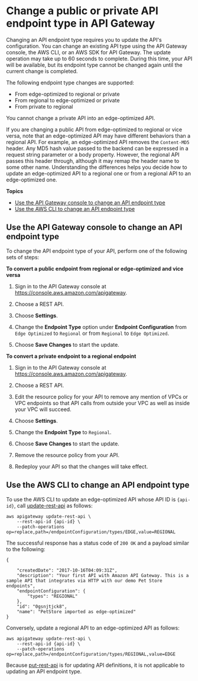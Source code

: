 # Change a public or private API endpoint type in API Gateway<a name="apigateway-api-migration"></a>

Changing an API endpoint type requires you to update the API's configuration\. You can change an existing API type using the API Gateway console, the AWS CLI, or an AWS SDK for API Gateway\. The update operation may take up to 60 seconds to complete\. During this time, your API will be available, but its endpoint type cannot be changed again until the current change is completed\.

The following endpoint type changes are supported:
+ From edge\-optimized to regional or private
+ From regional to edge\-optimized or private
+ From private to regional

You cannot change a private API into an edge\-optimized API\.

If you are changing a public API from edge\-optimized to regional or vice versa, note that an edge\-optimized API may have different behaviors than a regional API\. For example, an edge\-optimized API removes the `Content-MD5` header\. Any MD5 hash value passed to the backend can be expressed in a request string parameter or a body property\. However, the regional API passes this header through, although it may remap the header name to some other name\. Understanding the differences helps you decide how to update an edge\-optimized API to a regional one or from a regional API to an edge\-optimized one\. 

**Topics**
+ [Use the API Gateway console to change an API endpoint type](#migrate-api-using-console)
+ [Use the AWS CLI to change an API endpoint type](#migrate-api-using-aws-cli)

## Use the API Gateway console to change an API endpoint type<a name="migrate-api-using-console"></a>

To change the API endpoint type of your API, perform one of the following sets of steps:

**To convert a public endpoint from regional or edge\-optimized and vice versa**

1. Sign in to the API Gateway console at [https://console\.aws\.amazon\.com/apigateway](https://console.aws.amazon.com/apigateway)\.

1. Choose a REST API\.

1. Choose **Settings**\.

1. Change the **Endpoint Type** option under **Endpoint Configuration** from `Edge Optimized` to `Regional` or from `Regional` to `Edge Optimized`\.

1.  Choose **Save Changes** to start the update\.

**To convert a private endpoint to a regional endpoint**

1. Sign in to the API Gateway console at [https://console\.aws\.amazon\.com/apigateway](https://console.aws.amazon.com/apigateway)\.

1. Choose a REST API\.

1. Edit the resource policy for your API to remove any mention of VPCs or VPC endpoints so that API calls from outside your VPC as well as inside your VPC will succeed\.

1. Choose **Settings**\.

1. Change the **Endpoint Type** to `Regional`\.

1. Choose **Save Changes** to start the update\.

1. Remove the resource policy from your API\.

1. Redeploy your API so that the changes will take effect\.

## Use the AWS CLI to change an API endpoint type<a name="migrate-api-using-aws-cli"></a>

 To use the AWS CLI to update an edge\-optimized API whose API ID is `{api-id}`, call [update\-rest\-api](https://docs.aws.amazon.com/cli/latest/reference/apigateway/update-rest-api.html) as follows: 

```
aws apigateway update-rest-api \
    --rest-api-id {api-id} \
    --patch-operations op=replace,path=/endpointConfiguration/types/EDGE,value=REGIONAL
```

The successful response has a status code of `200 OK` and a payload similar to the following:

```
{
    
    "createdDate": "2017-10-16T04:09:31Z",
    "description": "Your first API with Amazon API Gateway. This is a sample API that integrates via HTTP with our demo Pet Store endpoints",
    "endpointConfiguration": {
        "types": "REGIONAL"
    },
    "id": "0gsnjtjck8",
    "name": "PetStore imported as edge-optimized"
}
```

Conversely, update a regional API to an edge\-optimized API as follows:

```
aws apigateway update-rest-api \
    --rest-api-id {api-id} \
    --patch-operations op=replace,path=/endpointConfiguration/types/REGIONAL,value=EDGE
```

Because [put\-rest\-api](https://docs.aws.amazon.com/cli/latest/reference/apigateway/put-rest-api.html) is for updating API definitions, it is not applicable to updating an API endpoint type\.